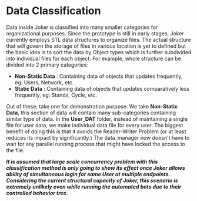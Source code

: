 # Data Classification
Data inside Joker is classified into many smaller categories for organizational purposes. Since the prototype is still in early stages, Joker currently employs STL data structures to organize files. The actual structure that will govern the storage of files in various location is yet to defined but the basic idea is to sort the data by Object types which is further subdivided into individual files for each object.
For example, whole structure can be divided into 2 primary categories:
- **Non-Static Data** : Containing data of objects that updates frequently, eg: Users, Network, etc.
- **Static Data** : Containing data of objects that updates comparatively less frequently, eg: Stands, Cycle, etc.

Out of these, take one for demonstration purpose. We take **Non-Static Data**, this section of data will contain many sub-categories containing similar type of data. In the **User_DAT** folder, instead of maintaining a single file for user data, we make individual data file for every user. The biggest benefit of doing this is that it avoids the Reader-Writer Problem (or at least reduces its impact by significantly.)
The data_manager now doesn't have to wait for any parallel running process that might have locked the access to the file.

***It is assumed that large scale concurrency problem with this classification method is only going to show its effect once Joker allows ability of simultaneous login for same User at multiple endpoints. Considering the current structural capacity of Joker, this scenario is extremely unlikely even while running the automated bots due to their controlled behavior tree.***
